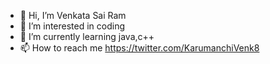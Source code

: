 - 👋 Hi, I’m Venkata Sai Ram
- 👀 I’m interested in coding
- 🌱 I’m currently learning java,c++
- 📫 How to reach me https://twitter.com/KarumanchiVenk8


